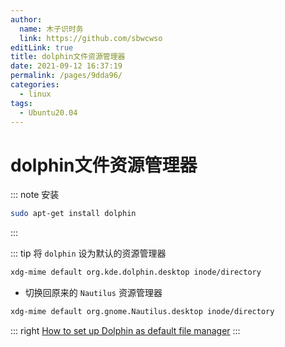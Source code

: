 ```yaml
---
author: 
  name: 木子识时务
  link: https://github.com/sbwcwso
editLink: true
title: dolphin文件资源管理器
date: 2021-09-12 16:37:19
permalink: /pages/9dda96/
categories: 
  - linux
tags: 
  - Ubuntu20.04
---
```


# dolphin文件资源管理器

::: note 安装

```bash
sudo apt-get install dolphin
```

:::

::: tip 将 <code>dolphin</code> 设为默认的资源管理器

```bash
xdg-mime default org.kde.dolphin.desktop inode/directory
```

* 切换回原来的 `Nautilus` 资源管理器

```bash
xdg-mime default org.gnome.Nautilus.desktop inode/directory
```

::: right
[How to set up Dolphin as default file manager](https://newbedev.com/how-to-set-up-dolphin-as-default-file-manager)
:::

